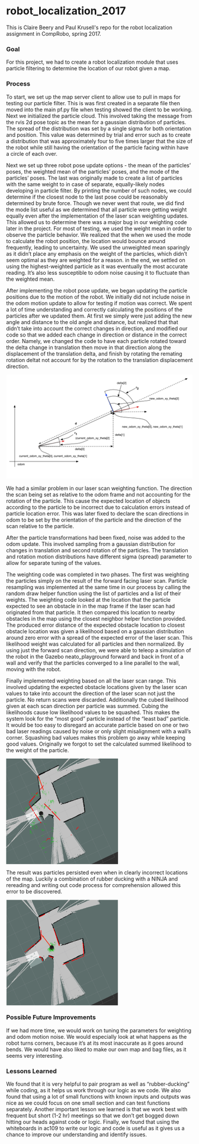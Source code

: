 # robot_localization_2017
This is Claire Beery and Paul Krusell's repo for the robot  localization assignment in CompRobo, spring 2017.

<h3>Goal</h3>

For this project, we had to create a robot localization module that uses particle filtering to determine the location of our robot given a map. 

<h3>Process</h3>
To start, we set up the map server client to allow use to pull in maps for testing our particle filter. This is was first created in a separate file then moved into the main pf.py file when testing showed the client to be working.  Next we initialized the particle cloud. This involved taking the message from the rvis 2d pose topic as the mean for a gaussian distribution of particles. The spread of the distribution was set by a single sigma for both orientation and position.  This value was determined by trial and error such as to create a distribution that was approximately four to five times larger that the size of the robot while still having the orientation of the particle facing within have a circle of each over. 

Next we set up three robot pose update options - the mean of the particles’ poses, the weighted mean of the particles’ poses, and the mode of the particles’ poses.  The last was originally made to create a list of particles with the same weight to in case of separate, equally-likely nodes developing in particle filter. By printing the number of such nodes, we could determine if the closest node to the last pose could be reasonably determined by brute force. Though we never went that route, we did find the mode list useful as we determined that all particle were getting weight equally even after the implementation of the laser scan weighting updates. This allowed us to determine there was a major bug in our weighting code later in the project. For most of testing, we used the weight mean in order to observe the particle behavior.  We realized that the when we used the mode to calculate the robot position, the location would bounce around frequently, leading to uncertainty. We used the unweighted mean sparingly as it didn’t place any emphasis on the weight of the particles, which didn’t seem optimal as they are weighted for a reason. in the end, we settled on using the highest-weighted particle as it was eventually the most accurate reading. It’s also less susceptible to odom noise causing it to fluctuate than the weighted mean.

After implementing the robot pose update, we began updating the particle positions due to the motion of the robot. We initially did not include noise in the odom motion update to allow for testing if motion was correct. We spent a lot of time understanding and correctly calculating the positions of the particles after we updated them. At first we simply were just adding the new angle and distance to the old angle and distance, but realized that that didn’t take into account the correct changes in direction, and modified our code so that we added each change in direction or distance in the correct order. Namely, we changed the code to have each particle rotated toward the delta change in translation then move in that direction along the displacement of the translation delta, and finish by rotating the remating rotation deltat not account for by the rotation to the translation displacement direction.  

![odom update](https://github.com/cebeery/robot_localization_2017/blob/master/Documentation/particle_filter_updates.png)

We had a similar problem in our laser scan weighting function.  The direction the scan being set as relative to the odom frame and not accounting for the rotation of the particle. This cause the expected location of objects according to the particle to be incorrect due to calculation errors instead of particle location error. This was later fixed to declare the scan directions in odom to be set by the orientation of the particle and the direction of the scan relative to the particle. 

After the particle transformations had been fixed, noise was added to the odom update. This involved sampling from a gaussian distribution for changes in translation and second rotation of the particles. The translation and rotation motion distributions have different sigma (spread) parameter to allow for separate tuning of the values.

The weighting code was completed in two phases. The first was weighting the particles simply on the result of the forward facing laser scan. Particle resampling was implemented at the same time in our process by calling the random draw helper function using the list of particles and a list of their weights. The weighting code looked at the location that the particle expected to see an obstacle in in the map frame if the laser scan had originated from that particle.  It then compared this location to nearby obstacles in the map using the closest neighbor helper function provided.  The produced error distance of the expected obstacle location to closest obstacle location was given a likelihood based on a gaussian distribution around zero error with a spread of the expected error of the laser scan. This likelihood weight was calculated for all particles and then normalized. By using just the forward scan direction, we were able to teleop a simulation of the robot in the Gazebo neato_playground forward and back in front of a wall and verify that the particles converged to a line parallel to the wall, moving with the robot.   

Finally implemented weighting based on all the laser scan range. This involved updating the expected obstacle locations given by the laser scan values to take into account the direction of the laser scan not just the particle. No return scans were discarded.  Additionally the cubed likelihood given at each scan direction per particle was summed. Cubing the likelihoods cause low likelihood values to be squashed. This makes the system look for the “most good” particle instead of the “least bad” particle.  It would be too easy to disregard an accurate particle based on one or two bad laser readings caused by noise or only slight misalignment with a wall’s corner. Squashing bad values makes this problem go away while keeping good values. Originally we forgot to set the calculated summed likelihood to the weight of the particle. 

<img src="Documentation/not_working.png" alt="Filter not working" width="60%" height="60%" align="middle"/>

The result was particles persisted even when in clearly incorrect locations of the map. Luckily a combination of rubber ducking with a NINJA and rereading and writing out code process for comprehension allowed this error to be discovered. 

<img src="Documentation/working.png" alt="Filter working" width="60%" height="60%" align="middle"/>

<h3>Possible Future Improvements</h3>
If we had more time, we would work on tuning the parameters for weighting and odom motion noise. We would especially look at what happens as the robot turns corners, because it’s at its most inaccurate as it goes around bends. We would have also liked to make our own map and bag files, as it seems very interesting.

<h3>Lessons Learned</h3>
We found that it is very helpful to pair program as well as “rubber-ducking” while coding, as it helps us work through our logic as we code. We also found that using a lot of small functions with known inputs and outputs was nice as we could focus on one small section and can test functions separately. Another important lesson we learned is that we work best with frequent but short (1-2 hr) meetings so that we don’t get bogged down hitting our heads against code or logic. Finally, we found that using the whiteboards in ac109 to write our logic and code is useful as it gives us a chance to improve our understanding and identify issues.
